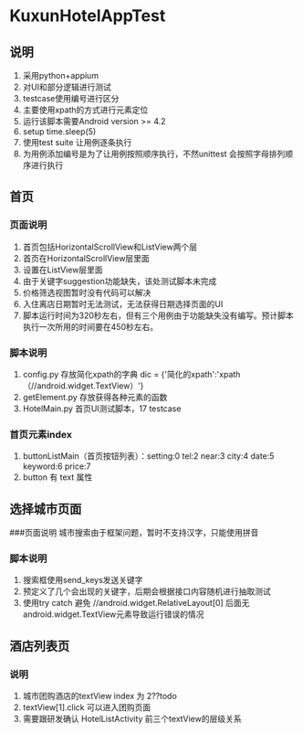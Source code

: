 KuxunHotelAppTest
=================
说明
---
1. 采用python+appium
2. 对UI和部分逻辑进行测试
3. testcase使用编号进行区分
4. 主要使用xpath的方式进行元素定位
5. 运行该脚本需要Android version >= 4.2
6. setup time.sleep(5)
7. 使用test suite 让用例逐条执行
8. 为用例添加编号是为了让用例按照顺序执行，不然unittest 会按照字母排列顺序进行执行

首页
----
### 页面说明
1. 首页包括HorizontalScrollView和ListView两个层
2. 首页在HorizontalScrollView层里面
3. 设置在ListView层里面
4. 由于关键字suggestion功能缺失，该处测试脚本未完成
5. 价格筛选视图暂时没有代码可以解决
6. 入住离店日期暂时无法测试，无法获得日期选择页面的UI
7. 脚本运行时间为320秒左右，但有三个用例由于功能缺失没有编写。预计脚本执行一次所用的时间要在450秒左右。

### 脚本说明
1. config.py 存放简化xpath的字典 dic = {'简化的xpath':'xpath（//android.widget.TextView）'}
2. getElement.py 存放获得各种元素的函数
3. HotelMain.py 首页UI测试脚本，17 testcase

### 首页元素index
1. buttonListMain（首页按钮列表）：setting:0 tel:2 near:3 city:4 date:5 keyword:6 price:7
2. button 有 text 属性

选择城市页面
----
###页面说明
城市搜索由于框架问题，暂时不支持汉字，只能使用拼音

### 脚本说明
1. 搜索框使用send_keys发送关键字
2. 预定义了几个会出现的关键字，后期会根据接口内容随机进行抽取测试
3. 使用try catch 避免 //android.widget.RelativeLayout[0] 后面无 android.widget.TextView元素导致运行错误的情况


酒店列表页
---
### 说明
1. 城市团购酒店的textView index 为 2??todo
2. textView[1].click 可以进入团购页面
3. 需要跟研发确认 HotelListActivity 前三个textView的层级关系
